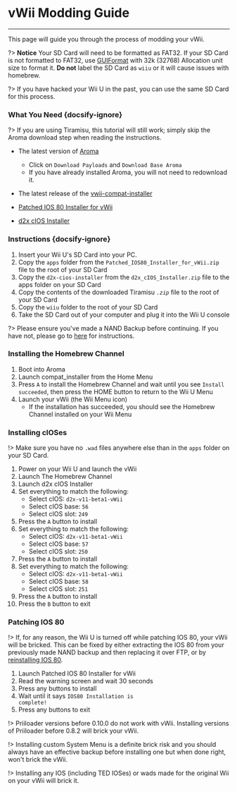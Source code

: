 # vWii Modding Guide
---
This page will guide you through the process of modding your vWii.

?> **Notice**
    Your SD Card will need to be formatted as FAT32. If your SD Card is not formatted to FAT32, use [GUIFormat](http://ridgecrop.co.uk/index.htm?guiformat.htm) with 32k (32768) Allocation unit size to format it. **Do not** label the SD Card as `wiiu` or it will cause issues with homebrew.
    
?> If you have hacked your Wii U in the past, you can use the same SD Card for this process.

### What You Need {docsify-ignore}

?> If you are using Tiramisu, this tutorial will still work; simply skip the Aroma download step when reading the instructions.

- The latest version of [Aroma](https://aroma.foryour.cafe)
    - Click on `Download Payloads` and `Download Base Aroma`
    - If you have already installed Aroma, you will not need to redownload it.
- The latest release of the [vwii-compat-installer](https://wiiu.cdn.fortheusers.org/zips/CompatTitleInstaller.zip)

- <a href="docs/files/Patched_IOS80_Installer_for_vWii.zip" download>Patched IOS 80 Installer for vWii</a>
- <a href ="docs/files/d2x_cIOS_Installer.zip" download>d2x cIOS Installer</a>

### Instructions {docsify-ignore}

1. Insert your Wii U's SD Card into your PC.
1. Copy the `apps` folder from the <code>Patched_<wbr>IOS80_<wbr>Installer_<wbr>for_<wbr>vWii<wbr>.zip</code> file to the root of your SD Card
1. Copy the `d2x-cios-installer` from the <code>d2x_<wbr>cIOS_<wbr>Installer<wbr>.zip</code> file to the apps folder on your SD Card
1. Copy the contents of the downloaded Tiramisu *`.zip`* file to the root of your SD Card
1. Copy the `wiiu` folder to the root of your SD Card
1. Take the SD Card out of your computer and plug it into the Wii U console

?> Please ensure you've made a NAND Backup before continuing. If you have not, please go to [here](https://wiiu.hacks.guide/#/tiramisu/nand-backup) for instructions.

### Installing the Homebrew Channel

1. Boot into Aroma
1. Launch compat_installer from the Home Menu
1. Press `A` to install the Homebrew Channel and wait until you see `Install succeeded`, then press the HOME button to return to the Wii U Menu
1. Launch your vWii (the Wii Menu icon)
   - If the installation has succeeded, you should see the Homebrew Channel installed on your Wii Menu

### Installing cIOSes

!> Make sure you have no `.wad` files anywhere else than in the `apps` folder on your SD Card.

1. Power on your Wii U and launch the vWii
1. Launch The Homebrew Channel
1. Launch d2x cIOS Installer
1. Set everything to match the following:
    - Select cIOS: `d2x-v11-beta1-vWii`
    - Select cIOS base: `56`
    - Select cIOS slot: `249`
1. Press the `A` button to install
1. Set everything to match the following:
    - Select cIOS: `d2x-v11-beta1-vWii`
    - Select cIOS base: `57`
    - Select cIOS slot: `250`
1. Press the `A` button to install
1. Set everything to match the following:
    - Select cIOS: `d2x-v11-beta1-vWii`
    - Select cIOS base: `58`
    - Select cIOS slot: `251`
1. Press the `A` button to install
1. Press the `B` button to exit

### Patching IOS 80

!> If, for any reason, the Wii U is turned off while patching IOS 80, your vWii will be bricked. This can be fixed by either extracting the IOS 80 from your previously made NAND backup and then replacing it over FTP, or by [reinstalling IOS 80](recover-vwii-ioses-channels).

1. Launch Patched IOS 80 Installer for vWii
1. Read the warning screen and wait 30 seconds
1. Press any buttons to install
1. Wait until it says <code>IOS80 <wbr>Installation <wbr>is <wbr>complete!</code>
1. Press any buttons to exit

!> Priiloader versions before 0.10.0 do not work with vWii. Installing versions of Priiloader before 0.8.2 will brick your vWii.

!> Installing custom System Menu is a definite brick risk and you should always have an effective backup before installing one but when done right, won't brick the vWii.

!> Installing any IOS (including TED IOSes) or wads made for the original Wii on your vWii will brick it.
